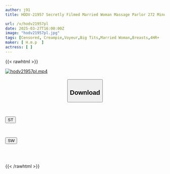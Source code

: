 ```yaml
---
author: j91
title: HODV-21957 Secretly Filmed Married Woman Massage Parlor 272 Minutes

url: /v/hodv21957pl
date: 2025-03-27T16:00:00Z
image: "hodv21957pl.jpg"
tags: [Censored, Creampie,Voyeur,Big Tits,Married Woman,Breasts,4HR+	]
maker: [ H.m.p  ]
actress: [ ]
---
```



{{< rawhtml >}}

<div class="video" data-videoid="lD6wX6J9qLiBp1">
    <a href="javascript:;">
        <img src="/v/hodv21957pl/hodv21957pl.jpg" width="WIDTH" height="HEIGHT" alt="hodv21957pl.mp4" loading="lazy">
    </a>
</div>

<script type="text/javascript" src="https://j91.asia/asset/on-demand-st.js"></script>

<br>
  <link rel="stylesheet" href="https://j91.asia/asset/bs5.css">
  
  <center>
  <button class="btn btn-primary" type="button" data-bs-toggle="collapse" data-bs-target=".multi-collapse" aria-expanded="false" aria-controls="multiCollapseExample1 multiCollapseExample2"><h2>Download</h2></button></center>
</p>
<div class="row">
  <div class="col">
    <div class="collapse multi-collapse" id="multiCollapseExample1">
      <div class="card card-body">
	      	      <br>
<div class="buttons">  
<p><a href="/v/hodv21957pl/st.html" target="_blank"><button class="btn-hover color-3"><i class="fa fa-download"></i> ST</button></a></p></div>
    </div>
  </div>
</div>
  <div class="col">
    <div class="collapse multi-collapse" id="multiCollapseExample2">
      <div class="card card-body">
	      <br>
<div class="buttons">
<p><a href="/v/hodv21957pl/sw.html" target="_blank"><button class="btn-hover color-2"><i class="fa fa-download"></i> SW</button></a></p></div>
<br><br>
      </div>
    </div>
  </div>
</div>

{{< /rawhtml >}}
